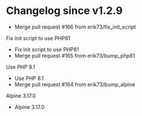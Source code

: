 # Changelog since v1.2.9
- Merge pull request #166 from erik73/fix_init_script

Fix init script to use PHP81 
- Fix init script to use PHP81 
- Merge pull request #165 from erik73/bump_php81

Use PHP 8.1 
- Use PHP 8.1 
- Merge pull request #164 from erik73/bump_alpine

Alpine 3.17.0 
- Alpine 3.17.0 
